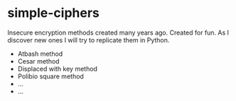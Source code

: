 # simple-ciphers
Insecure encryption methods created many years ago. Created for fun.
As I discover new ones I will try to replicate them in Python.

* Atbash method
* Cesar method
* Displaced with key method
* Polibio square method
* ...
* ...